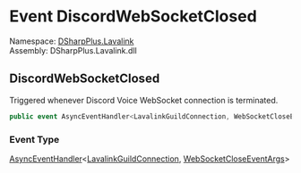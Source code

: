 # Event DiscordWebSocketClosed

Namespace: [DSharpPlus.Lavalink](DSharpPlus.Lavalink.md)  
Assembly: DSharpPlus.Lavalink.dll

## <a id="DSharpPlus_Lavalink_LavalinkGuildConnection_DiscordWebSocketClosed"></a>DiscordWebSocketClosed

Triggered whenever Discord Voice WebSocket connection is terminated.

```csharp
public event AsyncEventHandler<LavalinkGuildConnection, WebSocketCloseEventArgs> DiscordWebSocketClosed
```

### Event Type

[AsyncEventHandler](DSharpPlus.AsyncEvents.AsyncEventHandler\-2.md)<[LavalinkGuildConnection](DSharpPlus.Lavalink.LavalinkGuildConnection.md), [WebSocketCloseEventArgs](DSharpPlus.Lavalink.EventArgs.WebSocketCloseEventArgs.md)\>

